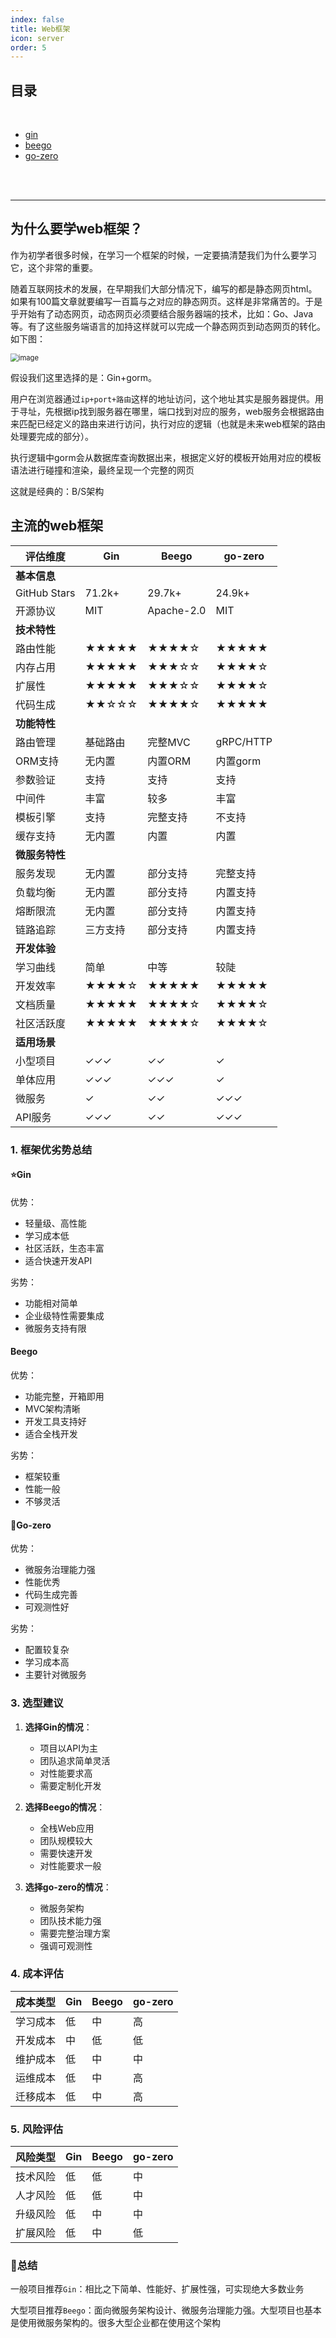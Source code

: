 ```yaml
---
index: false
title: Web框架
icon: server
order: 5
---
```




## 目录

<br>

+ [gin]()
+ [beego]()
+ [go-zero]()

<br>

<br>

---





## 为什么要学web框架？



作为初学者很多时候，在学习一个框架的时候，一定要搞清楚我们为什么要学习它，这个非常的重要。

随着互联网技术的发展，在早期我们大部分情况下，编写的都是静态网页html。如果有100篇文章就要编写一百篇与之对应的静态网页。这样是非常痛苦的。于是乎开始有了动态网页，动态网页必须要结合服务器端的技术，比如：Go、Java等。有了这些服务端语言的加持这样就可以完成一个静态网页到动态网页的转化。如下图：

<img src="https://gavvy-cloud.oss-cn-shenzhen.aliyuncs.com/web/web_whyLearn.png" alt="image" style="zoom:80%;" />

假设我们这里选择的是：Gin+gorm。

用户在浏览器通过`ip+port+路由`这样的地址访问，这个地址其实是服务器提供。用于寻址，先根据ip找到服务器在哪里，端口找到对应的服务，web服务会根据路由来匹配已经定义的路由来进行访问，执行对应的逻辑（也就是未来web框架的路由处理要完成的部分）。

执行逻辑中gorm会从数据库查询数据出来，根据定义好的模板开始用对应的模板语法进行碰撞和渲染，最终呈现一个完整的网页

这就是经典的：B/S架构



## 主流的web框架



| 评估维度       | Gin      | Beego      | go-zero   |
| -------------- | -------- | ---------- | --------- |
| **基本信息**   |          |            |           |
| GitHub Stars   | 71.2k+   | 29.7k+     | 24.9k+    |
| 开源协议       | MIT      | Apache-2.0 | MIT       |
| **技术特性**   |          |            |           |
| 路由性能       | ★★★★★    | ★★★★☆      | ★★★★★     |
| 内存占用       | ★★★★★    | ★★★☆☆      | ★★★★☆     |
| 扩展性         | ★★★★★    | ★★★☆☆      | ★★★★☆     |
| 代码生成       | ★★☆☆☆    | ★★★★☆      | ★★★★★     |
| **功能特性**   |          |            |           |
| 路由管理       | 基础路由 | 完整MVC    | gRPC/HTTP |
| ORM支持        | 无内置   | 内置ORM    | 内置gorm  |
| 参数验证       | 支持     | 支持       | 支持      |
| 中间件         | 丰富     | 较多       | 丰富      |
| 模板引擎       | 支持     | 完整支持   | 不支持    |
| 缓存支持       | 无内置   | 内置       | 内置      |
| **微服务特性** |          |            |           |
| 服务发现       | 无内置   | 部分支持   | 完整支持  |
| 负载均衡       | 无内置   | 部分支持   | 内置支持  |
| 熔断限流       | 无内置   | 部分支持   | 内置支持  |
| 链路追踪       | 三方支持 | 部分支持   | 内置支持  |
| **开发体验**   |          |            |           |
| 学习曲线       | 简单     | 中等       | 较陡      |
| 开发效率       | ★★★★☆    | ★★★★★      | ★★★★★     |
| 文档质量       | ★★★★★    | ★★★★☆      | ★★★★☆     |
| 社区活跃度     | ★★★★★    | ★★★★☆      | ★★★★☆     |
| **适用场景**   |          |            |           |
| 小型项目       | ✓✓✓      | ✓✓         | ✓         |
| 单体应用       | ✓✓✓      | ✓✓✓        | ✓         |
| 微服务         | ✓        | ✓✓         | ✓✓✓       |
| API服务        | ✓✓✓      | ✓✓         | ✓✓✓       |

### 1. 框架优劣势总结

#### :star:Gin



优势：
- 轻量级、高性能
- 学习成本低
- 社区活跃，生态丰富
- 适合快速开发API

劣势：
- 功能相对简单
- 企业级特性需要集成
- 微服务支持有限

#### Beego

优势：
- 功能完整，开箱即用
- MVC架构清晰
- 开发工具支持好
- 适合全栈开发

劣势：
- 框架较重
- 性能一般
- 不够灵活

#### :star2:Go-zero
优势：
- 微服务治理能力强
- 性能优秀
- 代码生成完善
- 可观测性好

劣势：
- 配置较复杂
- 学习成本高
- 主要针对微服务

### 3. 选型建议

1. **选择Gin的情况**：
   - 项目以API为主
   - 团队追求简单灵活
   - 对性能要求高
   - 需要定制化开发

2. **选择Beego的情况**：
   - 全栈Web应用
   - 团队规模较大
   - 需要快速开发
   - 对性能要求一般

3. **选择go-zero的情况**：
   - 微服务架构
   - 团队技术能力强
   - 需要完整治理方案
   - 强调可观测性

### 4. 成本评估

| 成本类型 | Gin  | Beego | go-zero |
| -------- | ---- | ----- | ------- |
| 学习成本 | 低   | 中    | 高      |
| 开发成本 | 中   | 低    | 低      |
| 维护成本 | 低   | 中    | 中      |
| 运维成本 | 低   | 中    | 高      |
| 迁移成本 | 低   | 中    | 高      |

### 5. 风险评估

| 风险类型 | Gin  | Beego | go-zero |
| -------- | ---- | ----- | ------- |
| 技术风险 | 低   | 低    | 中      |
| 人才风险 | 低   | 低    | 中      |
| 升级风险 | 低   | 中    | 中      |
| 扩展风险 | 低   | 中    | 低      |

### :tada:总结



一般项目推荐`Gin`：相比之下简单、性能好、扩展性强，可实现绝大多数业务

大型项目推荐`Beego`：面向微服务架构设计、微服务治理能力强。大型项目也基本是使用微服务架构的。很多大型企业都在使用这个架构
